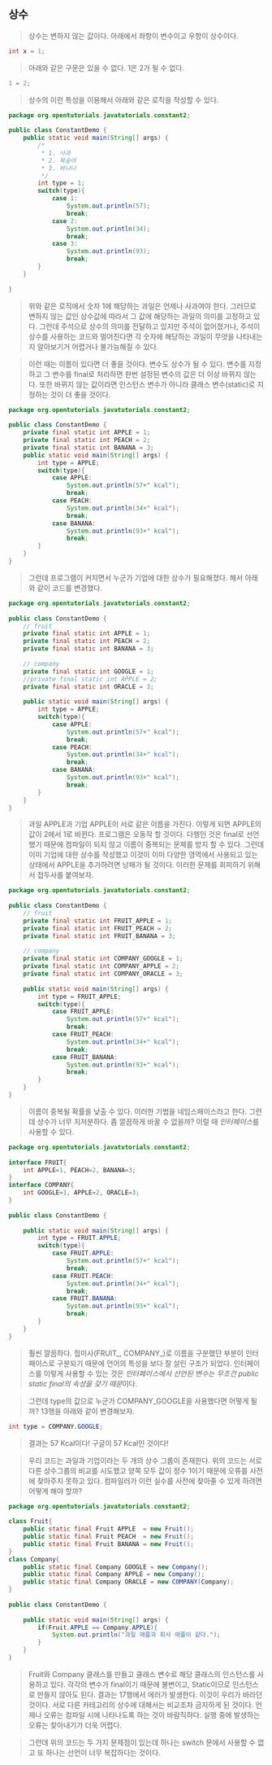 상수
-
> 상수는 변하지 않는 값이다. 아래에서 좌항이 변수이고 우항이 상수이다.
```java
int x = 1;
```
> 아래와 같은 구문은 있을 수 없다. 1은 2가 될 수 없다.
```java
1 = 2;
```
> 상수의 이런 특성을 이용해서 아래와 같은 로직을 작성할 수 있다.
```java
package org.opentutorials.javatutorials.constant2;
 
public class ConstantDemo {
    public static void main(String[] args) {
        /*
         * 1. 사과
         * 2. 복숭아
         * 3. 바나나
         */
        int type = 1;
        switch(type){
            case 1:
                System.out.println(57);
                break;
            case 2:
                System.out.println(34);
                break;
            case 3:
                System.out.println(93);
                break;
        }
    }
 
}
```
> 위와 같은 로직에서 숫자 1에 해당하는 과일은 언제나 사과여야 한다. 그러므로 변하지 않는 값인 상수값에 따라서 그 값에 해당하는 과일의 의미를 고정하고 있다. 그런데 주석으로 상수의 의미를 전달하고 있지만 주석이 없어졌거나, 주석이 상수를 사용하는 코드와 멀어진다면 각 숫자에 해당하는 과일이 무엇을 나타내는지 알아보기거 어렵거나 불가능해질 수 있다.

> 이런 때는 이름이 있다면 더 좋을 것이다. 변수도 상수가 될 수 있다. 변수를 지정하고 그 변수를 final로 처리하면 한번 설정된 변수의 값은 더 이상 바뀌지 않는다. 또한 바뀌지 않는 값이라면 인스턴스 변수가 아니라 클래스 변수(static)로 지정하는 것이 더 좋을 것이다.
```java
package org.opentutorials.javatutorials.constant2;
 
public class ConstantDemo {
    private final static int APPLE = 1;
    private final static int PEACH = 2;
    private final static int BANANA = 3;
    public static void main(String[] args) {
        int type = APPLE;
        switch(type){
            case APPLE:
                System.out.println(57+" kcal");
                break;
            case PEACH:
                System.out.println(34+" kcal");
                break;
            case BANANA:
                System.out.println(93+" kcal");
                break;
        }
    }
}
```
> 그런데 프로그램이 커지면서 누군가 기업에 대한 상수가 필요해졌다. 해서 아래와 같이 코드를 변경했다.
```java
package org.opentutorials.javatutorials.constant2;
 
public class ConstantDemo {
    // fruit
    private final static int APPLE = 1;
    private final static int PEACH = 2;
    private final static int BANANA = 3;
     
    // company
    private final static int GOOGLE = 1;
    //private final static int APPLE = 2;
    private final static int ORACLE = 3;
     
    public static void main(String[] args) {
        int type = APPLE;
        switch(type){
            case APPLE:
                System.out.println(57+" kcal");
                break;
            case PEACH:
                System.out.println(34+" kcal");
                break;
            case BANANA:
                System.out.println(93+" kcal");
                break;
        }
    }
}
```
> 과일 APPLE과 기업 APPLE이 서로 같은 이름을 가진다. 이렇게 되면 APPLE의 값이 2에서 1로 바뀐다. 프로그램은 오동작 할 것이다. 다행인 것은 final로 선언했기 때문에 컴파일이 되지 않고 이름이 중복되는 문제를 방지 할 수 있다. 그런데 이미 기업에 대한 상수를 작성했고 이것이 이미 다양한 영역에서 사용되고 있는 상태에서 APPLE을 추가하려면 낭패가 될 것이다. 이러한 문제를 회피하기 위해서 접두사를 붙여보자.
```java
package org.opentutorials.javatutorials.constant2;
 
public class ConstantDemo {
    // fruit
    private final static int FRUIT_APPLE = 1;
    private final static int FRUIT_PEACH = 2;
    private final static int FRUIT_BANANA = 3;
     
    // company
    private final static int COMPANY_GOOGLE = 1;
    private final static int COMPANY_APPLE = 2;
    private final static int COMPANY_ORACLE = 3;
     
    public static void main(String[] args) {
        int type = FRUIT_APPLE;
        switch(type){
            case FRUIT_APPLE:
                System.out.println(57+" kcal");
                break;
            case FRUIT_PEACH:
                System.out.println(34+" kcal");
                break;
            case FRUIT_BANANA:
                System.out.println(93+" kcal");
                break;
        }
    }
}
```
> 이름이 중복될 확률을 낮출 수 있다. 이러한 기법을 네임스페이스라고 한다. 그런데 상수가 너무 지저분하다. 좀 깔끔하게 바꿀 수 없을까? 이럴 때 *인터페이스*를 사용할 수 있다.
```java
package org.opentutorials.javatutorials.constant2;
 
interface FRUIT{
    int APPLE=1, PEACH=2, BANANA=3;
}
interface COMPANY{
    int GOOGLE=1, APPLE=2, ORACLE=3;
}
 
public class ConstantDemo {
     
    public static void main(String[] args) {
        int type = FRUIT.APPLE;
        switch(type){
            case FRUIT.APPLE:
                System.out.println(57+" kcal");
                break;
            case FRUIT.PEACH:
                System.out.println(34+" kcal");
                break;
            case FRUIT.BANANA:
                System.out.println(93+" kcal");
                break;
        }
    }
}
```
> 훨씬 깔끔하다. 접미사(FRUIT_, COMPANY_)로 이름을 구분했던 부분이 인터페이스로 구분되기 때문에 언어의 특성을 보다 잘 살린 구조가 되었다. 인터페이스를 이렇게 사용할 수 있는 것은 *인터페이스에서 선언된 변수는 무조건 public static final의 속성을 갖기 때문*이다.

> 그런데 type의 값으로 누군가 COMPANY_GOOGLE을 사용했다면 어떻게 될까? 13행을 아래와 같이 변경해보자.
```java
int type = COMPANY.GOOGLE;
```
> 결과는 57 Kcal이다! 구글이 57 Kcal인 것이다!

> 우리 코드는 과일과 기업이라는 두 개의 상수 그룹이 존재한다. 위의 코드는 서로 다른 상수그룹의 비교를 시도했고 양쪽 모두 값이 정수 1이기 때문에 오류를 사전에 찾아주지 못하고 있다. 컴파일러가 이런 실수를 사전에 찾아줄 수 있게 하려면 어떻게 해야 할까?
```java
package org.opentutorials.javatutorials.constant2;
 
class Fruit{
    public static final Fruit APPLE  = new Fruit();
    public static final Fruit PEACH  = new Fruit();
    public static final Fruit BANANA = new Fruit();
}
class Company{
    public static final Company GOOGLE = new Company();
    public static final Company APPLE = new Company();
    public static final Company ORACLE = new COMPANY(Company);
}
 
public class ConstantDemo {
     
    public static void main(String[] args) {
        if(Fruit.APPLE == Company.APPLE){
            System.out.println("과일 애플과 회사 애플이 같다.");
        }
    }
}
```
> Fruit와 Company 클래스를 만들고 클래스 변수로 해당 클래스의 인스턴스를 사용하고 있다. 각각의 변수가 final이기 때문에 불변이고, Static이므로 인스턴스로 만들지 않아도 된다. 결과는 17행에서 에러가 발생한다. 이것이 우리가 바라던 것이다. 서로 다른 카테고리의 상수에 대해서는 비교조차 금지하게 된 것이다. 언제나 오류는 컴파일 시에 나타나도록 하는 것이 바람직하다. 실행 중에 발생하는 오류는 찾아내기가 더욱 어렵다.

> 그런데 위의 코드는 두 가지 문제점이 있는데 하나는 switch 문에서 사용할 수 없고 또 하나는 선언이 너무 복잡하다는 것이다.
